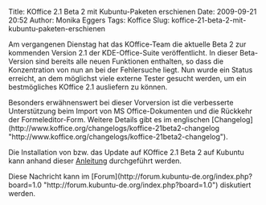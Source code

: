 Title: KOffice 2.1 Beta 2 mit Kubuntu-Paketen erschienen
Date: 2009-09-21 20:52
Author: Monika Eggers
Tags: Koffice
Slug: koffice-21-beta-2-mit-kubuntu-paketen-erschienen

Am vergangenen Dienstag hat das KOffice-Team die aktuelle Beta 2 zur
kommenden Version 2.1 der KDE-Office-Suite veröffentlicht. In dieser
Beta-Version sind bereits alle neuen Funktionen enthalten, so dass die
Konzentration von nun an bei der Fehlersuche liegt. Nun wurde ein Status
erreicht, an dem möglichst viele externe Tester gesucht werden, um ein
bestmögliches KOffice 2.1 ausliefern zu können.

</p>
Besonders erwähnenswert bei dieser Vorversion ist die verbesserte
Unterstützung beim Import von MS Office-Dokumenten und die Rückkehr der
Formeleditor-Form. Weitere Details gibt es im englischen
[Changelog](http://www.koffice.org/changelogs/koffice-21beta2-changelog "http://www.koffice.org/changelogs/koffice-21beta2-changelog").

</p>
<!--break--><!--break-->

Die Installation von bzw. das Update auf KOffice 2.1 Beta 2 auf Kubuntu
kann anhand dieser
[Anleitung](http://wiki.kubuntu-de.org/Installation/Upgrade/KOffice2 "http://wiki.kubuntu-de.org/Installation/Upgrade/KOffice2") durchgeführt werden.

</p>
Diese Nachricht kann im
[Forum](http://forum.kubuntu-de.org/index.php?board=1.0 "http://forum.kubuntu-de.org/index.php?board=1.0") diskutiert werden.

</p>

